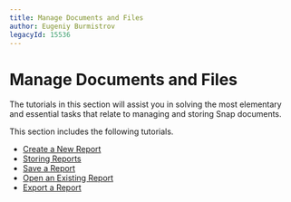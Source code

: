 ```yaml
---
title: Manage Documents and Files
author: Eugeniy Burmistrov
legacyId: 15536
---
```

# Manage Documents and Files
The tutorials in this section will assist you in solving the most elementary and essential tasks that relate to managing and storing Snap documents.

This section includes the following tutorials.
* [Create a New Report](manage-documents-and-files/create-a-new-report.md)
* [Storing Reports](manage-documents-and-files/storing-reports.md)
* [Save a Report](manage-documents-and-files/save-a-report.md)
* [Open an Existing Report](manage-documents-and-files/open-an-existing-report.md)
* [Export a Report](manage-documents-and-files/export-a-report.md)